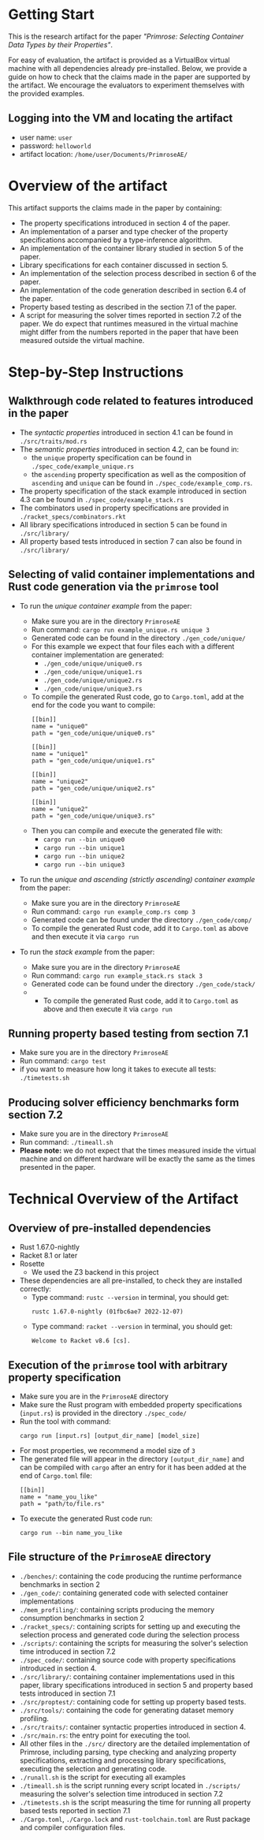 # Getting Start

This is the research artifact for the paper *"Primrose: Selecting Container Data Types by their Properties"*.

For easy of evaluation, the artifact is provided as a VirtualBox virtual machine with all dependencies already pre-installed.
Below, we provide a guide on how to check that the claims made in the paper are supported by the artifact.
We encourage the evaluators to experiment themselves with the provided examples.


## Logging into the VM and locating the artifact
- user name: `user`
- password: `helloworld`
- artifact location: `/home/user/Documents/PrimroseAE/`

# Overview of the artifact
This artifact supports the claims made in the paper by containing:
- The property specifications introduced in section 4 of the paper.
- An implementation of a parser and type checker of the property specifications accompanied by a type-inference algorithm.
- An implementation of the container library studied in section 5 of the paper.
- Library specifications for each container discussed in section 5.
- An implementation of the selection process described in section 6 of the paper.
- An implementation of the code generation described in section 6.4 of the paper.
- Property based testing as described in the section 7.1 of the paper. 
- A script for measuring the solver times reported in section 7.2 of the paper. We do expect that runtimes measured in the virtual machine might differ from the numbers reported in the paper that have been measured outside the virtual machine. 

# Step-by-Step Instructions
## Walkthrough code related to features introduced in the paper
- The *syntactic properties* introduced in section 4.1 can be found in `./src/traits/mod.rs`
- The *semantic properties* introduced in section 4.2, can be found in:
  - the `unique` property specification can be found in `./spec_code/example_unique.rs`
  - the `ascending` property specification as well as the composition of `ascending` and `unique` can be found in `./spec_code/example_comp.rs`.
- The property specification of the stack example introduced in section 4.3 can be found in `./spec_code/example_stack.rs`
- The combinators used in property specifications are provided in `./racket_specs/combinators.rkt`
- All library specifications introduced in section 5 can be found in `./src/library/`
- All property based tests introduced in section 7 can also be found in `./src/library/`

## Selecting of valid container implementations and Rust code generation via the `primrose` tool
- To run the *unique container example* from the paper:
  - Make sure you are in the directory `PrimroseAE`
  - Run command: `cargo run example_unique.rs unique 3`
  - Generated code can be found in the directory `./gen_code/unique/`
  - For this example we expect that four files each with a different container implementation are generated:
    - `./gen_code/unique/unique0.rs`
    - `./gen_code/unique/unique1.rs`
    - `./gen_code/unique/unique2.rs`
    - `./gen_code/unique/unique3.rs`
  - To compile the generated Rust code, go to `Cargo.toml`, add at the end for the code you want to compile:
    ```
    [[bin]]
    name = "unique0"
    path = "gen_code/unique/unique0.rs"

    [[bin]]
    name = "unique1"
    path = "gen_code/unique/unique1.rs"

    [[bin]]
    name = "unique2"
    path = "gen_code/unique/unique2.rs"

    [[bin]]
    name = "unique2"
    path = "gen_code/unique/unique3.rs"
    ```
  - Then you can compile and execute the generated file with:
    - `cargo run --bin unique0`
    - `cargo run --bin unique1`
    - `cargo run --bin unique2`
    - `cargo run --bin unique3`

- To run the *unique and ascending (strictly ascending) container example* from the paper:
  - Make sure you are in the directory `PrimroseAE`
  - Run command: `cargo run example_comp.rs comp 3`
  - Generated code can be found under the directory `./gen_code/comp/`
  - To compile the generated Rust code, add it to `Cargo.toml` as above and then execute it via `cargo run`
- To run the *stack example* from the paper:
  - Make sure you are in the directory `PrimroseAE`
  - Run command: `cargo run example_stack.rs stack 3`
  - Generated code can be found under the directory `./gen_code/stack/`
  - - To compile the generated Rust code, add it to `Cargo.toml` as above and then execute it via `cargo run`

## Running property based testing from section 7.1
- Make sure you are in the directory `PrimroseAE`
- Run command: `cargo test`
- if you want to measure how long it takes to execute all tests: `./timetests.sh`

## Producing solver efficiency benchmarks form section 7.2
- Make sure you are in the directory `PrimroseAE`
- Run command: `./timeall.sh`
- **Please note:** we do not expect that the times measured inside the virtual machine and on different hardware will be exactly the same as the times presented in the paper.

# Technical Overview of the Artifact

## Overview of pre-installed dependencies
- Rust 1.67.0-nightly
- Racket 8.1 or later
- Rosette
  - We used the Z3 backend in this project
- These dependencies are all pre-installed, to check they are installed correctly:
  - Type command: `rustc --version` in terminal, you should get:
    ```
    rustc 1.67.0-nightly (01fbc6ae7 2022-12-07)
    ```
  - Type command: `racket --version` in terminal, you should get:
    ```
    Welcome to Racket v8.6 [cs].

## Execution of the `primrose` tool with arbitrary property specification
- Make sure you are in the `PrimroseAE` directory
- Make sure the Rust program with embedded property specifications (`input.rs`) is provided in the directory `./spec_code/`
- Run the tool with command:
  ```
  cargo run [input.rs] [output_dir_name] [model_size]
  ```
- For most properties, we recommend a model size of `3`
- The generated file will appear in the directory `[output_dir_name]` and can be compiled with `cargo` after an entry for it has been added at the end of `Cargo.toml` file:
    ```
    [[bin]]
    name = "name_you_like"
    path = "path/to/file.rs"
    ```
- To execute the generated Rust code run:
  ```
  cargo run --bin name_you_like
  ```

## File structure of the `PrimroseAE` directory
- `./benches/`: containing the code producing the runtime performance benchmarks in section 2
-  `./gen_code/`: containing generated code with selected container implementations
- `./mem_profiling/`: containing scripts producing the memory consumption benchmarks in section 2
- `./racket_specs/`: containing scripts for setting up and executing the selection process and generated code during the selection process
- `./scripts/`: containing the scripts for measuring the solver's selection time introduced in section 7.2
- `./spec_code/`: containing source code with property specifications introduced in section 4.
- `./src/library/`: containing container implementations used in this paper, library specifications introduced in section 5 and property based tests introduced in section 7.1
- `./src/proptest/`: containing code for setting up property based tests.
- `./src/tools/`: containing the code for generating dataset memory profiling.
- `./src/traits/`: container syntactic properties introduced in section 4.
- `./src/main.rs`: the entry point for executing the tool.
- All other files in the `./src/` directory are the detailed implementation of Primrose, including parsing, type checking and analyzing property specifications, extracting and processing library specifications, executing the selection and generating code.
- `./runall.sh` is the script for executing all examples
- `./timeall.sh` is the script running every script located in `./scripts/` measuring the solver's selection time introduced in section 7.2
- `./timetests.sh` is the script measuring the time for running all property based tests reported in section 7.1
- `./Cargo.toml`, `./Cargo.lock` and `rust-toolchain.toml` are Rust package and compiler configuration files.
